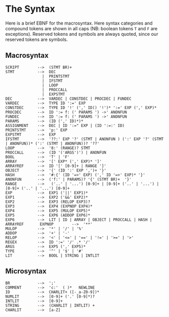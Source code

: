 The Syntax
==========

Here is a brief EBNF for the macrosyntax.  Here syntax categories and compound tokens are shown in all 
caps (NB: boolean tokens `T` and `F` are exceptions). Reserved tokens and symbols are always quoted, 
since our reserved tokens are symbols.  



Macrosyntax
-----------

    SCRIPT        -->  (STMT BR)+
    STMT          -->  DEC 
                    |  PRINTSTMT
                    |  IFSTMT
                    |  LOOP
                    |  PROCCALL
                    |  EXPSTMT
    DEC           -->  VARDEC | CONSTDEC | PROCDEC | FUNDEC
    VARDEC        -->  TYPE ID ':=' EXP 
    CONSTDEC      -->  TYPE ID '!' (',' ID() '!')* ':=' EXP (',' EXP)*
    PROCDEC       -->  ID ':= f: (' PARAMS ') ->' ANONFUN
    FUNDEC        -->  ID ':= f: (' PARAMS ') ->' ANONFUN
    PARAMS        -->  (ID (',' ID)*)*
    ASSIGNMENT    -->  DEC | ID ':=" EXP | (ID ':=:' ID)
    PRINTSTMT     -->  'p:' EXP
    EXPSTMT       -->  EXP
    IFSTMT        -->  '??:' EXP '?' (STMT | ANONFUN ) (':' EXP '?' (STMT | ANONFUN))* (':' (STMT | ANONFUN))? '??'
    LOOP          -->  '8:' (RANGE)? STMT
    PROCCALL      -->  (ID '('ARGS')') | ANONFUN
    BOOL          -->  'T' | 'F'
    ARRAY         -->  '[' EXP* (',' EXP)* ']'
    ARRAYREF      -->  ID '[' [0-9]+ | RANGE ']'
    OBJECT        -->  '{' (ID ':' EXP ',')+ '}'
    HASH          -->  '#:{' (ID '=>' EXP) (',' ID '=>' EXP)* '}'
    ANONFUN       -->  ('f:' | PARAMS)? '{' (STMT BR)+  '}'
    RANGE         -->   ('..' | '...') [0-9]+ | [0-9]+ ('..' | '...') | [0-9]+ ('..' | '...') [0-9]+
    EXP           -->  EXP1 ('||' EXP1)*
    EXP1          -->  EXP2 ('&&' EXP2)* 
    EXP2          -->  EXP3 (RELOP EXP3)?
    EXP3          -->  EXP4 (EXPNOP EXP4)*
    EXP4          -->  EXP5 (MULOP EXP5)*
    EXP5          -->  EXP6 (ADDOP EXP6)*
    EXP6          -->  LIT | ID | ARRAY | OBJECT | PROCCALL | HASH | ARRAYREF       EXPNOP        -->  '**'
    MULOP         -->  '*' | '/' | '%' 
    ADDOP         -->  '+' | '-'
    RELOP         -->  '<' | '<=' | '==' | '!=' | '>=' | '>' 
    REGEX         -->  ID ':=' '/' .* '/'
    ARGS          -->  EXP5 (',' EXP5)*
    TYPE          -->  '^' | '$' | '#' 
    LIT           -->  BOOL | STRING | INTLIT

    
    
Microsyntax
-----------

    BR            -->  ';'
    COMMENT       -->  'c:'  ( )*   NEWLINE
    ID            -->  CHARLIT+ ([-_a-Z0-9])*
    NUMLIT        -->  [0-9]+ ('.' [0-9]*)?
    INTLIT        -->  [0-9]+
    STRING        -->  (CHARLIT | INTLIT) +
    CHARLIT       -->  [a-Z]

